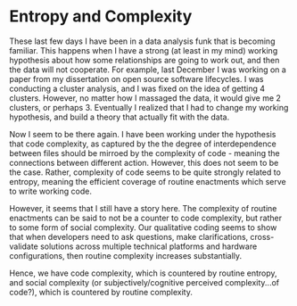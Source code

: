 # Entropy and Complexity

These last few days I have been in a data analysis funk that is becoming familiar. This happens when I have a strong (at least in my mind) working hypothesis about how some relationships are going to work out, and then the data will not cooperate. For example, last December I was working on a paper from my dissertation on open source software lifecycles. I was conducting a cluster analysis, and I was fixed on the idea of getting 4 clusters. However, no matter how I massaged the data, it would give me 2 clusters, or perhaps 3. Eventually I realized that I had to change my working hypothesis, and build a theory that actually fit with the data.

Now I seem to be there again. I have been working under the hypothesis that code complexity, as captured by the the degree of interdependence between files should be mirroed by the complexity of code - meaning the connections between different action. However, this does not seem to be the case. Rather, complexity of code seems to be quite strongly related to entropy, meaning the efficient coverage of routine enactments which serve to write working code.

However, it seems that I still have a story here. The complexity of routine enactments can be said to not be a counter to code complexity, but rather to some form of social complexity. Our qualitative coding seems to show that when developers need to ask questions, make clarifications, cross-validate solutions across multiple technical platforms and hardware configurations, then routine complexity increases substantially.

Hence, we have code complexity, which is countered by routine entropy, and social complexity (or subjectively/cognitive perceived complexity...of code?), which is countered by routine complexity.
